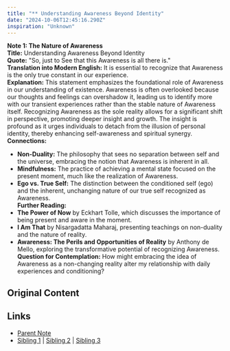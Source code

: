```yaml
---
title: "** Understanding Awareness Beyond Identity"
date: "2024-10-06T12:45:16.290Z"
inspiration: "Unknown"
---
```



**Note 1: The Nature of Awareness**  
**Title:** Understanding Awareness Beyond Identity  
**Quote:** "So, just to See that this Awareness is all there is."  
**Translation into Modern English:** It is essential to recognize that Awareness is the only true constant in our experience.  
**Explanation:** This statement emphasizes the foundational role of Awareness in our understanding of existence. Awareness is often overlooked because our thoughts and feelings can overshadow it, leading us to identify more with our transient experiences rather than the stable nature of Awareness itself. Recognizing Awareness as the sole reality allows for a significant shift in perspective, promoting deeper insight and growth. The insight is profound as it urges individuals to detach from the illusion of personal identity, thereby enhancing self-awareness and spiritual synergy.  
**Connections:**  
- **Non-Duality:** The philosophy that sees no separation between self and the universe, embracing the notion that Awareness is inherent in all.  
- **Mindfulness:** The practice of achieving a mental state focused on the present moment, much like the realization of Awareness.  
- **Ego vs. True Self:** The distinction between the conditioned self (ego) and the inherent, unchanging nature of our true self recognized as Awareness.  
**Further Reading:**  
- **The Power of Now** by Eckhart Tolle, which discusses the importance of being present and aware in the moment.  
- **I Am That** by Nisargadatta Maharaj, presenting teachings on non-duality and the nature of reality.  
- **Awareness: The Perils and Opportunities of Reality** by Anthony de Mello, exploring the transformative potential of recognizing Awareness.  
**Question for Contemplation:** How might embracing the idea of Awareness as a non-changing reality alter my relationship with daily experiences and conditioning?  
  


## Original Content



## Links

- [Parent Note](/parent-note.md)
- [Sibling 1](/zettel1.md) | [Sibling 2](/zettel2.md) | [Sibling 3](/zettel3.md)
